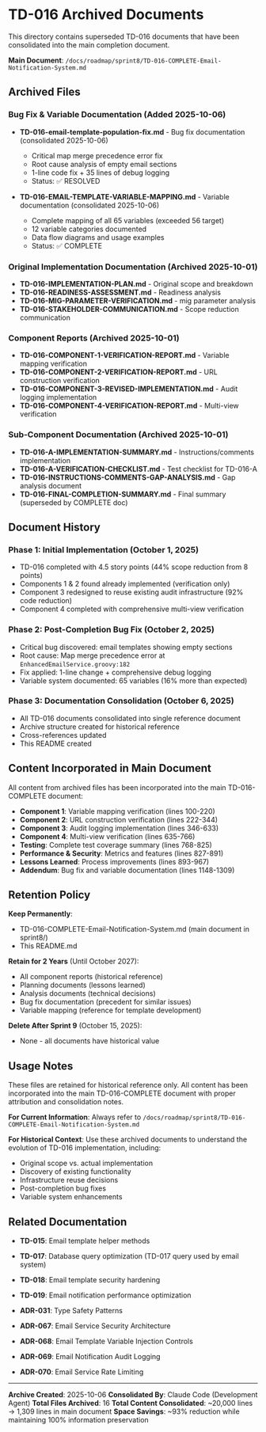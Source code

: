 # TD-016 Archived Documents

This directory contains superseded TD-016 documents that have been consolidated into the main completion document.

**Main Document**: `/docs/roadmap/sprint8/TD-016-COMPLETE-Email-Notification-System.md`

## Archived Files

### Bug Fix & Variable Documentation (Added 2025-10-06)

- **TD-016-email-template-population-fix.md** - Bug fix documentation (consolidated 2025-10-06)
  - Critical map merge precedence error fix
  - Root cause analysis of empty email sections
  - 1-line code fix + 35 lines of debug logging
  - Status: ✅ RESOLVED

- **TD-016-EMAIL-TEMPLATE-VARIABLE-MAPPING.md** - Variable documentation (consolidated 2025-10-06)
  - Complete mapping of all 65 variables (exceeded 56 target)
  - 12 variable categories documented
  - Data flow diagrams and usage examples
  - Status: ✅ COMPLETE

### Original Implementation Documentation (Archived 2025-10-01)

- **TD-016-IMPLEMENTATION-PLAN.md** - Original scope and breakdown
- **TD-016-READINESS-ASSESSMENT.md** - Readiness analysis
- **TD-016-MIG-PARAMETER-VERIFICATION.md** - mig parameter analysis
- **TD-016-STAKEHOLDER-COMMUNICATION.md** - Scope reduction communication

### Component Reports (Archived 2025-10-01)

- **TD-016-COMPONENT-1-VERIFICATION-REPORT.md** - Variable mapping verification
- **TD-016-COMPONENT-2-VERIFICATION-REPORT.md** - URL construction verification
- **TD-016-COMPONENT-3-REVISED-IMPLEMENTATION.md** - Audit logging implementation
- **TD-016-COMPONENT-4-VERIFICATION-REPORT.md** - Multi-view verification

### Sub-Component Documentation (Archived 2025-10-01)

- **TD-016-A-IMPLEMENTATION-SUMMARY.md** - Instructions/comments implementation
- **TD-016-A-VERIFICATION-CHECKLIST.md** - Test checklist for TD-016-A
- **TD-016-INSTRUCTIONS-COMMENTS-GAP-ANALYSIS.md** - Gap analysis document
- **TD-016-FINAL-COMPLETION-SUMMARY.md** - Final summary (superseded by COMPLETE doc)

## Document History

### Phase 1: Initial Implementation (October 1, 2025)

- TD-016 completed with 4.5 story points (44% scope reduction from 8 points)
- Components 1 & 2 found already implemented (verification only)
- Component 3 redesigned to reuse existing audit infrastructure (92% code reduction)
- Component 4 completed with comprehensive multi-view verification

### Phase 2: Post-Completion Bug Fix (October 2, 2025)

- Critical bug discovered: email templates showing empty sections
- Root cause: Map merge precedence error at `EnhancedEmailService.groovy:182`
- Fix applied: 1-line change + comprehensive debug logging
- Variable system documented: 65 variables (16% more than expected)

### Phase 3: Documentation Consolidation (October 6, 2025)

- All TD-016 documents consolidated into single reference document
- Archive structure created for historical reference
- Cross-references updated
- This README created

## Content Incorporated in Main Document

All content from archived files has been incorporated into the main TD-016-COMPLETE document:

- **Component 1**: Variable mapping verification (lines 100-220)
- **Component 2**: URL construction verification (lines 222-344)
- **Component 3**: Audit logging implementation (lines 346-633)
- **Component 4**: Multi-view verification (lines 635-766)
- **Testing**: Complete test coverage summary (lines 768-825)
- **Performance & Security**: Metrics and features (lines 827-891)
- **Lessons Learned**: Process improvements (lines 893-967)
- **Addendum**: Bug fix and variable documentation (lines 1148-1309)

## Retention Policy

**Keep Permanently**:

- TD-016-COMPLETE-Email-Notification-System.md (main document in sprint8/)
- This README.md

**Retain for 2 Years** (Until October 2027):

- All component reports (historical reference)
- Planning documents (lessons learned)
- Analysis documents (technical decisions)
- Bug fix documentation (precedent for similar issues)
- Variable mapping (reference for template development)

**Delete After Sprint 9** (October 15, 2025):

- None - all documents have historical value

## Usage Notes

These files are retained for historical reference only. All content has been incorporated into the main TD-016-COMPLETE document with proper attribution and consolidation notes.

**For Current Information**: Always refer to `/docs/roadmap/sprint8/TD-016-COMPLETE-Email-Notification-System.md`

**For Historical Context**: Use these archived documents to understand the evolution of TD-016 implementation, including:

- Original scope vs. actual implementation
- Discovery of existing functionality
- Infrastructure reuse decisions
- Post-completion bug fixes
- Variable system enhancements

## Related Documentation

- **TD-015**: Email template helper methods
- **TD-017**: Database query optimization (TD-017 query used by email system)
- **TD-018**: Email template security hardening
- **TD-019**: Email notification performance optimization

- **ADR-031**: Type Safety Patterns
- **ADR-067**: Email Service Security Architecture
- **ADR-068**: Email Template Variable Injection Controls
- **ADR-069**: Email Notification Audit Logging
- **ADR-070**: Email Service Rate Limiting

---

**Archive Created**: 2025-10-06
**Consolidated By**: Claude Code (Development Agent)
**Total Files Archived**: 16
**Total Content Consolidated**: ~20,000 lines → 1,309 lines in main document
**Space Savings**: ~93% reduction while maintaining 100% information preservation

